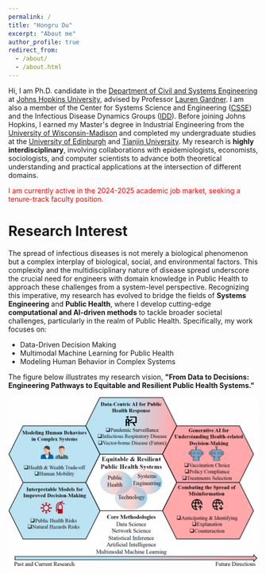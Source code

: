 ```yaml
---
permalink: /
title: "Hongru Du"
excerpt: "About me"
author_profile: true
redirect_from: 
  - /about/
  - /about.html
---
```


Hi, I am Ph.D. candidate in the [Department of Civil and Systems Engineering](https://engineering.jhu.edu/case/) at [Johns Hopkins University](https://www.jhu.edu/), advised by Professor [Lauren Gardner](https://engineering.jhu.edu/faculty/lauren-gardner/). I am also a member of the Center for Systems Science and Engineering ([CSSE](https://systems.jhu.edu/)) and the Infectious Disease Dynamics Groups ([IDD](https://www.iddynamics.jhsph.edu/)). Before joining Johns Hopkins, I earned my Master's degree in Industrial Engineering from the [University of Wisconsin-Madison](https://www.wisc.edu/) and completed my undergraduate studies at the [University of Edinburgh](https://www.ed.ac.uk/) and [Tianjin University](https://www.tju.edu.cn/english/index.htm). My research is **highly interdisciplinary**, involving collaborations with epidemiologists, economists, sociologists, and computer scientists to advance both theoretical understanding and practical applications at the intersection of different domains.

<span style="color: red;">I am currently active in the 2024-2025 academic job market, seeking a tenure-track faculty position.</span>

Research Interest
======
The spread of infectious diseases is not merely a biological phenomenon but a complex interplay of biological, social, and environmental factors. This complexity and the multidisciplinary nature of disease spread underscore the crucial need for engineers with domain knowledge in Public Health to approach these challenges from a system-level perspective. Recognizing this imperative, my research has evolved to bridge the fields of **Systems Engineering** and **Public Health**, where I develop cutting-edge **computational and AI-driven methods** to tackle broader societal challenges, particularly in the realm of Public Health. Specifically, my work focuses on: 
<ul>
  <li>Data-Driven Decision Making</li>
  <li>Multimodal Machine Learning for Public Health</li>
  <li>Modeling Human Behavior in Complex Systems</li>
</ul>

The figure below illustrates my research vision, **"From Data to Decisions: Engineering Pathways to Equitable and Resilient Public Health Systems."**

![Profile Picture](images/vision.png)
